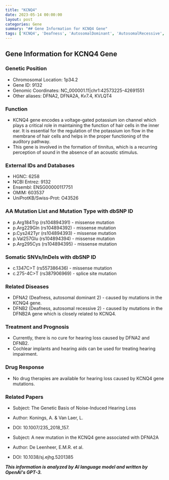 ```yaml
---
title: "KCNQ4"
date: 2023-05-14 00:00:00
layout: post
categories: Gene
summary: "## Gene Information for KCNQ4 Gene"
tags: ['KCNQ4', 'Deafness', 'AutosomalDominant', 'AutosomalRecessive', 'HairCells', 'PotassiumIonChannel', 'DFNA2', 'DFNB2']
---
```


## Gene Information for KCNQ4 Gene

### Genetic Position
- Chromosomal Location: 1p34.2
- Gene ID: 9132
- Genomic Coordinates: NC_000001.11|chr1:42573225-42691551
- Other aliases: DFNA2, DFNA2A, Kv7.4, KVLQT4

### Function
- KCNQ4 gene encodes a voltage-gated potassium ion channel which plays a critical role in maintaining the function of hair cells in the inner ear. It is essential for the regulation of the potassium ion flow in the membrane of hair cells and helps in the proper functioning of the auditory pathway.
- This gene is involved in the formation of tinnitus, which is a recurring perception of sound in the absence of an acoustic stimulus.

### External IDs and Databases
- HGNC: 6258
- NCBI Entrez: 9132
- Ensembl: ENSG00000117751
- OMIM: 603537
- UniProtKB/Swiss-Prot: O43526

### AA Mutation List and Mutation Type with dbSNP ID
- p.Arg184Trp (rs104894391) - missense mutation  
- p.Arg229Gln (rs104894392) - missense mutation  
- p.Cys242Tyr (rs104894393) - missense mutation  
- p.Val257Glu (rs104894394) - missense mutation  
- p.Arg295Cys (rs104894395) - missense mutation  

### Somatic SNVs/InDels with dbSNP ID
- c.1347C>T (rs557386436) - missense mutation
- c.275-4C>T (rs387906969) - splice site mutation

### Related Diseases
- DFNA2 (Deafness, autosomal dominant 2) - caused by mutations in the KCNQ4 gene.
- DFNB2 (Deafness, autosomal recessive 2) - caused by mutations in the DFNB2A gene which is closely related to KCNQ4.

### Treatment and Prognosis
- Currently, there is no cure for hearing loss caused by DFNA2 and DFNB2.
- Cochlear implants and hearing aids can be used for treating hearing impairment.

### Drug Response
- No drug therapies are available for hearing loss caused by KCNQ4 gene mutations.

### Related Papers
- Subject: The Genetic Basis of Noise-Induced Hearing Loss
- Author: Konings, A. & Van Laer, L. 
- DOI: 10.1007/235_2018_157. 

- Subject: A new mutation in the KCNQ4 gene associated with DFNA2A
- Author: De Leenheer, E.M.R. et al.
- DOI: 10.1038/sj.ejhg.5201385

**_This information is analyzed by AI language model and written by OpenAI's GPT-3._**